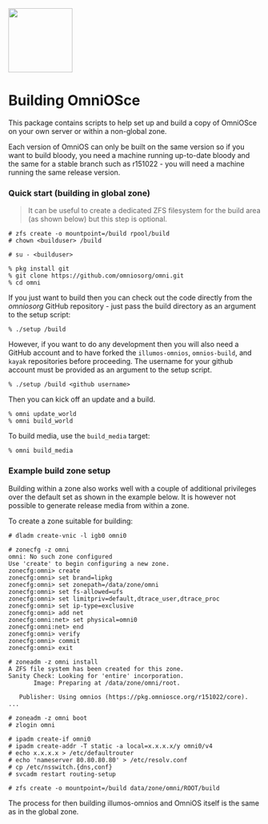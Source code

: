 <img src="http://www.omniosce.org/OmniOSce_logo.svg" height="128">

# Building OmniOSce

This package contains scripts to help set up and build a copy of
OmniOSce on your own server or within a non-global zone.

Each version of OmniOS can only be built on the same version so if you want
to build bloody, you need a machine running up-to-date bloody and the same
for a stable branch such as r151022 - you will need a machine running the
same release version.


### Quick start (building in global zone)

> It can be useful to create a dedicated ZFS filesystem for the build
> area (as shown below) but this step is optional.

```
# zfs create -o mountpoint=/build rpool/build
# chown <builduser> /build

# su - <builduser>

% pkg install git
% git clone https://github.com/omniosorg/omni.git
% cd omni
```

If you just want to build then you can check out the code directly from the
_omniosorg_ GitHub repository - just pass the build directory as an argument
to the setup script:

```
% ./setup /build
```

However, if you want to do any development then you will also need a GitHub
account and to have forked the `illumos-omnios`, `omnios-build`, and `kayak`
repositories before proceeding. The username for your github account must be
provided as an argument to the setup script.

```
% ./setup /build <github username>
```

Then you can kick off an update and a build.

```
% omni update_world
% omni build_world
```

To build media, use the `build_media` target:

```
% omni build_media
```

### Example build zone setup

Building within a zone also works well with a couple of additional privileges
over the default set as shown in the example below. It is however not
possible to generate release media from within a zone.

To create a zone suitable for building:

```
# dladm create-vnic -l igb0 omni0

# zonecfg -z omni
omni: No such zone configured
Use 'create' to begin configuring a new zone.
zonecfg:omni> create
zonecfg:omni> set brand=lipkg
zonecfg:omni> set zonepath=/data/zone/omni
zonecfg:omni> set fs-allowed=ufs
zonecfg:omni> set limitpriv=default,dtrace_user,dtrace_proc
zonecfg:omni> set ip-type=exclusive
zonecfg:omni> add net
zonecfg:omni:net> set physical=omni0
zonecfg:omni:net> end
zonecfg:omni> verify
zonecfg:omni> commit
zonecfg:omni> exit

# zoneadm -z omni install
A ZFS file system has been created for this zone.
Sanity Check: Looking for 'entire' incorporation.
       Image: Preparing at /data/zone/omni/root.

   Publisher: Using omnios (https://pkg.omniosce.org/r151022/core).
...

# zoneadm -z omni boot
# zlogin omni

# ipadm create-if omni0
# ipadm create-addr -T static -a local=x.x.x.x/y omni0/v4
# echo x.x.x.x > /etc/defaultrouter
# echo 'nameserver 80.80.80.80' > /etc/resolv.conf
# cp /etc/nsswitch.{dns,conf}
# svcadm restart routing-setup

# zfs create -o mountpoint=/build data/zone/omni/ROOT/build

```

The process for then building illumos-omnios and OmniOS itself is the
same as in the global zone.

